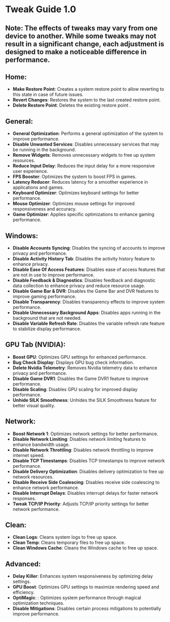# Tweak Guide 1.0

##  Note: The effects of tweaks may vary from one device to another. While some tweaks may not result in a significant change, each adjustment is designed to make a noticeable difference in performance.
## Home:
- **Make Restore Point**: Creates a system restore point to allow reverting to this state in case of future issues.
- **Revert Changes**: Restores the system to the last created restore point.
- **Delete Restore Point**: Deletes the existing restore point .

## General:
- **General Optimization**: Performs a general optimization of the system to improve performance.
- **Disable Unwanted Services**: Disables unnecessary services that may be running in the background.
- **Remove Widgets**: Removes unnecessary widgets to free up system resources.
- **Reduce Input Delay**: Reduces the input delay for a more responsive user experience.
- **FPS Booster**: Optimizes the system to boost FPS in games.
- **Latency Reducer**: Reduces latency for a smoother experience in applications and games.
- **Keyboard Optimizer**: Optimizes keyboard settings for better performance.
- **Mouse Optimizer**: Optimizes mouse settings for improved responsiveness and accuracy.
- **Game Optimizer**: Applies specific optimizations to enhance gaming performance.

## Windows:
- **Disable Accounts Syncing**: Disables the syncing of accounts to improve privacy and performance.
- **Disable Activity History Tab**: Disables the activity history feature to enhance privacy.
- **Disable Ease Of Access Features**: Disables ease of access features that are not in use to improve performance.
- **Disable Feedback & Diagnostics**: Disables feedback and diagnostic data collection to enhance privacy and reduce resource usage.
- **Disable Game Bar & DVR**: Disables the Game Bar and DVR features to improve gaming performance.
- **Disable Transparency**: Disables transparency effects to improve system performance.
- **Disable Unnecessary Background Apps**: Disables apps running in the background that are not needed.
- **Disable Variable Refresh Rate**: Disables the variable refresh rate feature to stabilize display performance.

## GPU Tab (NVIDIA):
- **Boost GPU**: Optimizes GPU settings for enhanced performance.
- **Bug Check Display**: Displays GPU bug check information.
- **Delete Nvidia Telemetry**: Removes Nvidia telemetry data to enhance privacy and performance.
- **Disable Game DVR1**: Disables the Game DVR1 feature to improve performance.
- **Disable Scaling**: Disables GPU scaling for improved display performance.
- **Unhide SILK Smoothness**: Unhides the SILK Smoothness feature for better visual quality.

## Network:
- **Boost Network 1**: Optimizes network settings for better performance.
- **Disable Network Limiting**: Disables network limiting features to enhance bandwidth usage.
- **Disable Network Throttling**: Disables network throttling to improve internet speed.
- **Disable TCP Timestamps**: Disables TCP timestamps to improve network performance.
- **Disable Delivery Optimization**: Disables delivery optimization to free up network resources.
- **Disable Receive Side Coalescing**: Disables receive side coalescing to enhance network performance.
- **Disable Interrupt Delays**: Disables interrupt delays for faster network responses.
- **Tweak TCP/IP Priority**: Adjusts TCP/IP priority settings for better network performance.

## Clean:
- **Clean Logs**: Cleans system logs to free up space.
- **Clean Temp**: Cleans temporary files to free up space.
- **Clean Windows Cache**: Cleans the Windows cache to free up space.

## Advanced:
- **Delay Killer**: Enhances system responsiveness by optimizing delay settings.
- **GPU Boost**: Optimizes GPU settings to maximize rendering speed and efficiency.
- **OptiMagic**: : Optimizes system performance through magical optimization techniques.
- **Disable Mitigations**: Disables certain process mitigations to potentially improve performance.
